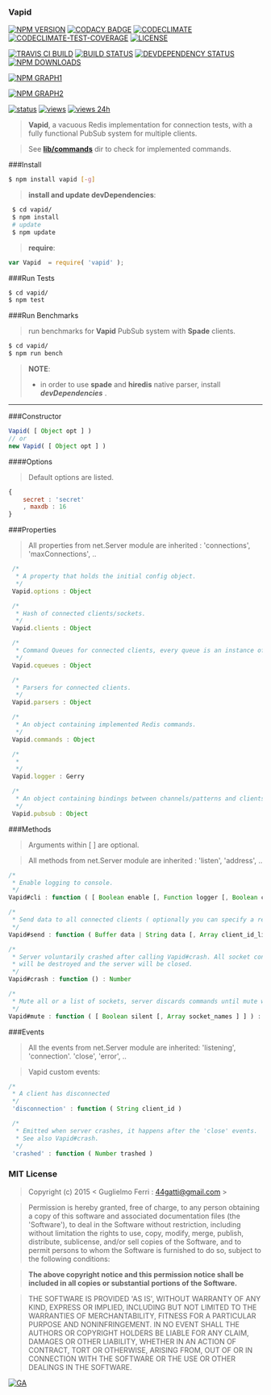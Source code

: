### Vapid

[![NPM VERSION](http://img.shields.io/npm/v/vapid.svg?style=flat)](https://www.npmjs.org/package/vapid)
[![CODACY BADGE](https://img.shields.io/codacy/b18ed7d95b0a4707a0ff7b88b30d3def.svg?style=flat)](https://www.codacy.com/public/44gatti/vapid)
[![CODECLIMATE](http://img.shields.io/codeclimate/github/rootslab/vapid.svg?style=flat)](https://codeclimate.com/github/rootslab/vapid)
[![CODECLIMATE-TEST-COVERAGE](https://img.shields.io/codeclimate/coverage/github/rootslab/vapid.svg?style=flat)](https://codeclimate.com/github/rootslab/vapid)
[![LICENSE](http://img.shields.io/badge/license-MIT-blue.svg?style=flat)](https://github.com/rootslab/vapid#mit-license)

[![TRAVIS CI BUILD](http://img.shields.io/travis/rootslab/vapid.svg?style=flat)](http://travis-ci.org/rootslab/vapid)
[![BUILD STATUS](http://img.shields.io/david/rootslab/vapid.svg?style=flat)](https://david-dm.org/rootslab/vapid)
[![DEVDEPENDENCY STATUS](http://img.shields.io/david/dev/rootslab/vapid.svg?style=flat)](https://david-dm.org/rootslab/vapid#info=devDependencies)
[![NPM DOWNLOADS](http://img.shields.io/npm/dm/vapid.svg?style=flat)](http://npm-stat.com/charts.html?package=vapid)

[![NPM GRAPH1](https://nodei.co/npm-dl/vapid.png)](https://nodei.co/npm/vapid/)

[![NPM GRAPH2](https://nodei.co/npm/vapid.png?downloads=true&downloadRank=true&stars=true)](https://nodei.co/npm/vapid/)

[![status](https://sourcegraph.com/api/repos/github.com/rootslab/vapid/.badges/status.png)](https://sourcegraph.com/github.com/rootslab/vapid)
[![views](https://sourcegraph.com/api/repos/github.com/rootslab/vapid/.counters/views.png)](https://sourcegraph.com/github.com/rootslab/vapid)
[![views 24h](https://sourcegraph.com/api/repos/github.com/rootslab/vapid/.counters/views-24h.png)](https://sourcegraph.com/github.com/rootslab/vapid)

> __Vapid__, a vacuous Redis implementation for connection tests, with a fully functional PubSub system for multiple clients.

> See __[lib/commands](./lib/commands)__ dir to check for implemented commands.

###Install

```bash
$ npm install vapid [-g]
```

> __install and update devDependencies__:

```bash
 $ cd vapid/
 $ npm install 
 # update
 $ npm update 
```

> __require__:

```javascript
var Vapid  = require( 'vapid' );
```

###Run Tests

```bash
$ cd vapid/
$ npm test
```

###Run Benchmarks

> run benchmarks for __Vapid__ PubSub system with __Spade__ clients.

```bash
$ cd vapid/
$ npm run bench
```

> __NOTE__:
>  - in order to use __spade__ and __hiredis__ native parser, install **_devDependencies_** .

----------------------------------------------------------------------------------------------

###Constructor

```javascript
Vapid( [ Object opt ] )
// or
new Vapid( [ Object opt ] )
```

####Options

> Default options are listed.

```javascript
{
    secret : 'secret'
    , maxdb : 16
}
```

###Properties

> All properties from net.Server module are inherited : 'connections', 'maxConnections', ..

```javascript
 /*
  * A property that holds the initial config object.
  */
 Vapid.options : Object

 /*
  * Hash of connected clients/sockets.
  */
 Vapid.clients : Object

 /*
  * Command Queues for connected clients, every queue is an instance of Train.
  */
 Vapid.cqueues : Object

 /*
  * Parsers for connected clients.
  */
 Vapid.parsers : Object

 /*
  * An object containing implemented Redis commands.
  */
 Vapid.commands : Object

 /*
  *
  */
 Vapid.logger : Gerry

 /*
  * An object containing bindings between channels/patterns and clients subscribed to.
  */
 Vapid.pubsub : Object

```

###Methods

> Arguments within [ ] are optional.

> All methods from net.Server module are inherited : 'listen', 'address', ..

```javascript
/*
 * Enable logging to console.
 */
Vapid#cli : function ( [ Boolean enable [, Function logger [, Boolean collect_events ] ] ] ) : undefined

/*
 * Send data to all connected clients ( optionally you can specify a reduced list ).
 */
Vapid#send : function ( Buffer data | String data [, Array client_id_list ] ) : Number

/*
 * Server voluntarily crashed after calling Vapid#crash. All socket connections
 * will be destroyed and the server will be closed.
 */
Vapid#crash : function () : Number

/*
 * Mute all or a list of sockets, server discards commands until mute will be switched off.
 */
Vapid#mute : function ( [ Boolean silent [, Array socket_names ] ] ) : Number
```

###Events

> All the events from net.Server module are inherited: 'listening', 'connection'. 'close', 'error', ..

> Vapid custom events:

```javascript
/*
 * A client has disconnected
 */
 'disconnection' : function ( String client_id )

 /*
  * Emitted when server crashes, it happens after the 'close' events.
  * See also Vapid#crash.
  */
 'crashed' : function ( Number trashed )
```

### MIT License

> Copyright (c) 2015 &lt; Guglielmo Ferri : 44gatti@gmail.com &gt;

> Permission is hereby granted, free of charge, to any person obtaining
> a copy of this software and associated documentation files (the
> 'Software'), to deal in the Software without restriction, including
> without limitation the rights to use, copy, modify, merge, publish,
> distribute, sublicense, and/or sell copies of the Software, and to
> permit persons to whom the Software is furnished to do so, subject to
> the following conditions:

> __The above copyright notice and this permission notice shall be
> included in all copies or substantial portions of the Software.__

> THE SOFTWARE IS PROVIDED 'AS IS', WITHOUT WARRANTY OF ANY KIND,
> EXPRESS OR IMPLIED, INCLUDING BUT NOT LIMITED TO THE WARRANTIES OF
> MERCHANTABILITY, FITNESS FOR A PARTICULAR PURPOSE AND NONINFRINGEMENT.
> IN NO EVENT SHALL THE AUTHORS OR COPYRIGHT HOLDERS BE LIABLE FOR ANY
> CLAIM, DAMAGES OR OTHER LIABILITY, WHETHER IN AN ACTION OF CONTRACT,
> TORT OR OTHERWISE, ARISING FROM, OUT OF OR IN CONNECTION WITH THE
> SOFTWARE OR THE USE OR OTHER DEALINGS IN THE SOFTWARE.

[![GA](https://ga-beacon.appspot.com/UA-53998692-1/vapid/Readme?pixel)](https://github.com/igrigorik/ga-beacon)